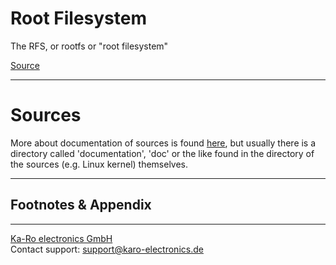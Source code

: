 # Root Filesystem

The RFS, or rootfs or "root filesystem"


[Source][linux-spec]



---
# Sources
More about documentation of sources is found [here](../devel/ref0.md#1), but usually there
is a directory called 'documentation', 'doc' or the like found in the directory
of the sources (e.g. Linux kernel) themselves.

---
## Footnotes & Appendix

[linux-spec]: http://refspecs.linuxfoundation.org/FHS_2.3/fhs-2.3.html#PURPOSE2

---
[Ka-Ro electronics GmbH](https://www.karo-electronics.de)  
Contact support: support@karo-electronics.de